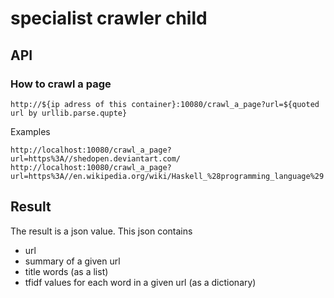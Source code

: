 # specialist crawler child
## API
### How to crawl a page
```
http://${ip adress of this container}:10080/crawl_a_page?url=${quoted url by urllib.parse.qupte}
```
Examples
```
http://localhost:10080/crawl_a_page?url=https%3A//shedopen.deviantart.com/
http://localhost:10080/crawl_a_page?url=https%3A//en.wikipedia.org/wiki/Haskell_%28programming_language%29
```
## Result
The result is a json value.
This json contains
- url
- summary of a given url
- title words (as a list)
- tfidf values for each word in a given url (as a dictionary)
